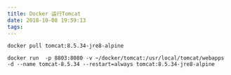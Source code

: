```yaml
---
title: Docker 运行Tomcat
date: 2018-10-08 19:59:13
tags:
---
```




```shell
docker pull tomcat:8.5.34-jre8-alpine
```

```shell
docker run  -p 8803:8080 -v ~/docker/tomcat:/usr/local/tomcat/webapps -d --name tomcat-8.5.34 --restart=always tomcat:8.5.34-jre8-alpine
```

